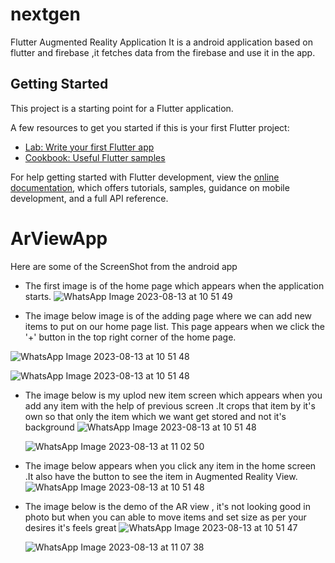 # nextgen

Flutter Augmented Reality Application
It is a android application based on flutter and firebase ,it fetches data from the firebase and use it in the app.

## Getting Started

This project is a starting point for a Flutter application.

A few resources to get you started if this is your first Flutter project:


- [Lab: Write your first Flutter app](https://docs.flutter.dev/get-started/codelab)
- [Cookbook: Useful Flutter samples](https://docs.flutter.dev/cookbook)

For help getting started with Flutter development, view the
[online documentation](https://docs.flutter.dev/), which offers tutorials,
samples, guidance on mobile development, and a full API reference.
# ArViewApp
Here are some of the ScreenShot from the android app 
- The first image is of the home page which appears when the application starts.
  ![WhatsApp Image 2023-08-13 at 10 51 49](https://github.com/Shoaibkhan11/ArViewApp/assets/54126582/b515fec0-3460-453b-abdb-77b7d406115b)

- The image below image is of the adding page where we can add new items to put on our home page list. This page appears when we click the '+' button in the top right corner of the home page.
  
![WhatsApp Image 2023-08-13 at 10 51 48](https://github.com/Shoaibkhan11/ArViewApp/assets/54126582/efe52bd9-1467-4f52-84a4-dd5dd6074823)

![WhatsApp Image 2023-08-13 at 10 51 48](https://github.com/Shoaibkhan11/ArViewApp/assets/54126582/5f5b7c3c-0d24-4b2f-baf5-1c3ad19acc79)

- The image below is my uplod new item screen which appears when you add any item with the help of previous screen .It crops that item by it's own so that only the item which we want get stored and not it's background
  ![WhatsApp Image 2023-08-13 at 10 51 48](https://github.com/Shoaibkhan11/ArViewApp/assets/54126582/7b5d1de5-ad6d-46bf-a199-1de2642bea29)
  
  ![WhatsApp Image 2023-08-13 at 11 02 50](https://github.com/Shoaibkhan11/ArViewApp/assets/54126582/04e68ff9-fa19-4c3b-bb8c-93bdeed739df)

- The image below appears when you click any item in the home screen .It also have the button to see the item in Augmented Reality View.
  ![WhatsApp Image 2023-08-13 at 10 51 48](https://github.com/Shoaibkhan11/ArViewApp/assets/54126582/21afcaa2-1311-414f-afc1-af7049f5c0f4)

- The image below is the demo of the AR view , it's not looking good in photo but when you can able to move items and set size as per your desires it's feels great
  ![WhatsApp Image 2023-08-13 at 10 51 47](https://github.com/Shoaibkhan11/ArViewApp/assets/54126582/fd21910a-c511-4992-ab6d-3c3665810cd3)

  ![WhatsApp Image 2023-08-13 at 11 07 38](https://github.com/Shoaibkhan11/ArViewApp/assets/54126582/195f10dd-0d8a-4a56-9bc7-a05b0415a0c3)




  

